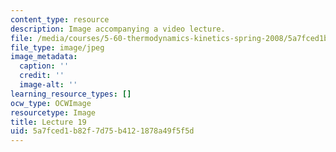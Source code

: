 ```yaml
---
content_type: resource
description: Image accompanying a video lecture.
file: /media/courses/5-60-thermodynamics-kinetics-spring-2008/5a7fced1b82f7d75b4121878a49f5f5d_lec19_th.jpg
file_type: image/jpeg
image_metadata:
  caption: ''
  credit: ''
  image-alt: ''
learning_resource_types: []
ocw_type: OCWImage
resourcetype: Image
title: Lecture 19
uid: 5a7fced1-b82f-7d75-b412-1878a49f5f5d
---
```

